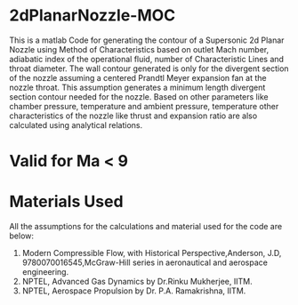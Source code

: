 # 2dPlanarNozzle-MOC
This is a matlab Code for generating the contour of a Supersonic 2d Planar Nozzle using Method of Characteristics based on outlet Mach number, adiabatic index of the operational fluid, number of Characteristic Lines and throat diameter. The wall contour generated is only for the divergent section of the nozzle assuming a centered Prandtl Meyer expansion fan at the nozzle throat. This assumption generates a minimum length divergent section contour needed for the nozzle. Based on other parameters like chamber pressure, temperature and ambient pressure, temperature other characteristics of the nozzle like thrust and expansion ratio are also calculated using analytical relations. 

# Valid for Ma < 9

# Materials Used
All the assumptions for the calculations and material used for the code are below:
1. Modern Compressible Flow, with Historical Perspective,Anderson, J.D, 9780070016545,McGraw-Hill series in aeronautical and aerospace engineering.
2. NPTEL, Advanced Gas Dynamics by Dr.Rinku Mukherjee, IITM.
3. NPTEL, Aerospace Propulsion by Dr. P.A. Ramakrishna, IITM.
